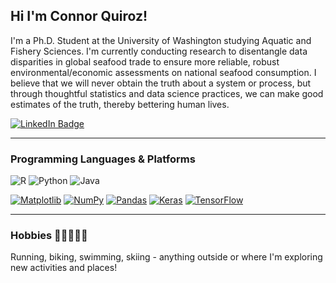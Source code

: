 ## Hi I'm Connor Quiroz!

I'm a Ph.D. Student at the University of Washington studying Aquatic and Fishery Sciences. I'm currently conducting research to disentangle data disparities in global seafood trade to ensure more reliable, robust environmental/economic assessments on national seafood consumption. I believe that we will never obtain the truth about a system or process, but through thoughtful statistics and data science practices, we can make good estimates of the truth, thereby bettering human lives. 

<div id="badges">
  <a href="https://www.linkedin.com/in/connor-quiroz/" target="_blank">
    <img src="https://img.shields.io/badge/LinkedIn-blue?style=for-the-badge&logo=linkedin&logoColor=white" alt="LinkedIn Badge"/>
  </a>

---

### Programming Languages & Platforms

![R](https://img.shields.io/badge/R-165CAA?style=flat-square&logo=R&logoColor=white)
![Python](https://img.shields.io/badge/Python-3776AB?style=flat-square&logo=python&logoColor=white)
![Java](https://img.shields.io/badge/Java-%23ED8B00.svg?logo=openjdk&logoColor=white)

[![Matplotlib](https://custom-icon-badges.demolab.com/badge/Matplotlib-71D291?logo=matplotlib&logoColor=fff)](#)
[![NumPy](https://img.shields.io/badge/NumPy-4DABCF?logo=numpy&logoColor=fff)](#)
[![Pandas](https://img.shields.io/badge/Pandas-150458?logo=pandas&logoColor=fff)](#)
[![Keras](https://img.shields.io/badge/Keras-D00000?logo=keras&logoColor=fff)](#)
[![TensorFlow](https://img.shields.io/badge/TensorFlow-ff8f00?logo=tensorflow&logoColor=white)](#)

---

### Hobbies 🏊‍♂️🚴🏃‍♂️
Running, biking, swimming, skiing - anything outside or where I'm exploring new activities and places!

<!--
**quir1869/quir1869** is a ✨ _special_ ✨ repository because its `README.md` (this file) appears on your GitHub profile.

Here are some ideas to get you started:

- 🔭 I’m currently working on ...
- 🌱 I’m currently learning ...
- 👯 I’m looking to collaborate on ...
- 🤔 I’m looking for help with ...
- 💬 Ask me about ...
- 📫 How to reach me: ...
- 😄 Pronouns: ...
- ⚡ Fun fact: ...
-->
